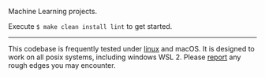 Machine Learning projects.

Execute `$ make clean install lint` to get started.

----

This codebase is frequently tested under [linux](https://ubuntu.com) and macOS.
It is designed to work on all posix systems, including windows WSL 2.
Please [report](https://github.com/jhanley634/ml-2025/issues)
any rough edges you may encounter.

